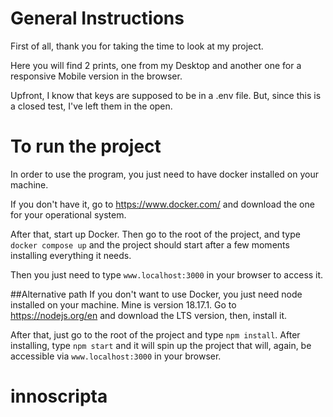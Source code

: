 # General Instructions

First of all, thank you for taking the time to look at my project. 

Here you will find 2 prints, one from my Desktop and another one for a responsive Mobile version in the browser.

Upfront, I know that keys are supposed to be in a .env file. But, since this is a closed test, I've left them in the open.

# To run the project

In order to use the program, you just need to have docker installed on your machine.

If you don't have it, go to https://www.docker.com/ and download the one for your operational system.

After that, start up Docker. Then go to the root of the project, and type ```docker compose up``` and the project should start after a few moments installing everything it needs.

Then you just need to type ```www.localhost:3000``` in your browser to access it.

##Alternative path
If you don't want to use Docker, you just need node installed on your machine. Mine is version 18.17.1. Go to https://nodejs.org/en and download the LTS version, then, install it.

After that, just go to the root of the project and type ```npm install```. After installing, type ```npm start``` and it will spin up the project that will, again, be accessible via ```www.localhost:3000``` in your browser.
# innoscripta
